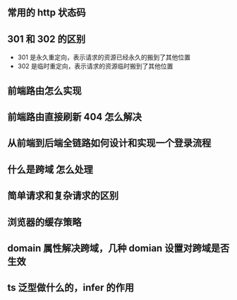 ## 常用的 http 状态码

## 301 和 302 的区别

- 301 是永久重定向，表示请求的资源已经永久的搬到了其他位置
- 302 是临时重定向，表示请求的资源临时搬到了其他位置

## 前端路由怎么实现

## 前端路由直接刷新 404 怎么解决

## 从前端到后端全链路如何设计和实现一个登录流程

## 什么是跨域 怎么处理

## 简单请求和复杂请求的区别

## 浏览器的缓存策略

## domain 属性解决跨域，几种 domian 设置对跨域是否生效

## ts 泛型做什么的，infer 的作用
